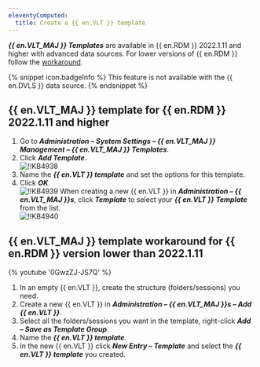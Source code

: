 ```yaml
---
eleventyComputed:
  title: Create a {{ en.VLT }} template
---
```

***{{ en.VLT_MAJ }} Templates*** are available in {{ en.RDM }} 2022.1.11 and higher with advanced data sources. For lower versions of {{ en.RDM }} follow the [workaround](#vault-template-workaround-for-remote-desktop-manager-version-lower-than-2022.1.11).

{% snippet icon.badgeInfo %}
This feature is not available with the {{ en.DVLS }} data source.
{% endsnippet %}

## {{ en.VLT_MAJ }} template for {{ en.RDM }} 2022.1.11 and higher
1. Go to ***Administration – System Settings – {{ en.VLT_MAJ }} Management – {{ en.VLT_MAJ }} Templates***.
1. Click ***Add Template***.  
![!!KB4938](https://webdevolutions.azureedge.net/docs/en/kb/KB4938.png)
1. Name the ***{{ en.VLT }} template*** and set the options for this template.
1. Click ***OK***.  
![!!KB4939](https://webdevolutions.azureedge.net/docs/en/kb/KB4939.png)
When creating a new {{ en.VLT }} in ***Administration – {{ en.VLT_MAJ }}s***, click ***Template*** to select your ***{{ en.VLT }} Template*** from the list.  
![!!KB4940](https://webdevolutions.azureedge.net/docs/en/kb/KB4940.png)

## {{ en.VLT_MAJ }} template workaround for {{ en.RDM }} version lower than 2022.1.11
{% youtube '0GwzZJ-JS7Q' %}

1. In an empty {{ en.VLT }}, create the structure (folders/sessions) you need.
1. Create a new {{ en.VLT }} in ***Administration – {{ en.VLT_MAJ }}s – Add {{ en.VLT }}***.
1. Select all the folders/sessions you want in the template, right-click ***Add – Save as Template Group***.
1. Name the ***{{ en.VLT }} template***.
1. In the new {{ en.VLT }} click ***New Entry – Template*** and select the ***{{ en.VLT }} template*** you created.
